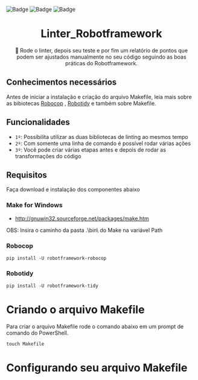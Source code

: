 ![Badge](https://img.shields.io/github/issues/tgskyline/Linter-Robotframework)  ![Badge](https://img.shields.io/github/forks/tgskyline/Linter-Robotframework)  ![Badge](https://img.shields.io/github/stars/tgskyline/Linter-Robotframework)
<h1 align="center"> Linter_Robotframework </h1>

</h1>
<p align="center">🚀 Rode o linter, depois seu teste e por fim um relatório de pontos que podem ser ajustados manualmente no seu código seguindo as boas práticas do Robotframework.</p>

## Conhecimentos necessários

Antes de iniciar a instalação e criação do arquivo Makefile, leia mais sobre as bibiotecas [Robocop](https://github.com/MarketSquare/robotframework-robocop) , [Robotidy](https://github.com/MarketSquare/robotframework-tidy) e também sobre Makefile.

## Funcionalidades

- `1º`: Possibilita utilizar as duas bibliotecas de linting ao mesmos tempo
- `2º`: Com somente uma linha de comando é possível rodar várias ações 
- `3º`: Você pode criar várias etapas antes e depois de rodar as transformações do código

## Requisitos

Faça download e instalação dos componentes abaixo

### Make for Windows

- http://gnuwin32.sourceforge.net/packages/make.htm

OBS: Insira o caminho da pasta .\bin\ do Make na variável Path

### Robocop

    pip install -U robotframework-robocop

### Robotidy

    pip install -U robotframework-tidy

# Criando o arquivo Makefile

 Para criar o arquivo Makefile rode o comando abaixo em um prompt de comando do PowerShell.

    touch Makefile

# Configurando seu arquivo Makefile

